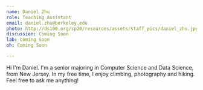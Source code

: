 ```yaml
---
name: Daniel Zhu
role: Teaching Assistant
email: daniel.zhu@berkeley.edu
photo: http://ds100.org/sp20/resources/assets/staff_pics/daniel_zhu.jpg
discussion: Coming Soon
lab: Coming Soon
oh: Coming Soon

---
```


Hi I'm Daniel. I'm a senior majoring in Computer Science and Data Science, from New Jersey. In my free time, I enjoy climbing, photography and hiking. Feel free to ask me anything! 
